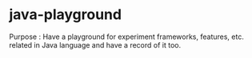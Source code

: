 # java-playground

Purpose : 
Have a playground for experiment frameworks, features, etc. related in Java language and have a record of it too.
